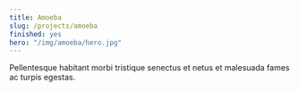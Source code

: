 ```yaml
---
title: Amoeba
slug: /projects/amoeba
finished: yes
hero: "/img/amoeba/hero.jpg"
---
```


Pellentesque habitant morbi tristique senectus et netus et malesuada fames ac turpis egestas.
